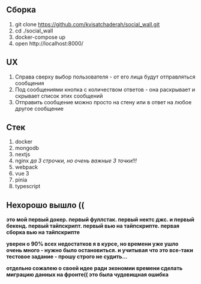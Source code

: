 ## Сборка

1. git clone https://github.com/kvisatchaderah/social_wall.git
2. cd ./social_wall
3. docker-compose up
4. open http://localhost:8000/

## UX

1. Справа сверху выбор пользователя - от его лица будут отправляться сообщения
2. Под сообщениями кнопка с количеством ответов - она раскрывает и скрывает список этих сообщений
3. Отправить сообщение можно просто на стену или в ответ на любое другое сообщение

## Стек

1. docker
2. mongodb
3. nextjs
4. nginx _да 3 строчки, но очень важные 3 точки!!!_
5. webpack
6. vue 3
7. pinia
8. typescript

## Нехорошо вышло ((

**это мой первый докер. первый фуллстак. первый нектс джс. и первый бекенд. первый тайпскрипт. первый вью на тайпскрипте. первая сборка вью на тайпскрипте**

**уверен о 90% всех недостатков я в курсе, но времени уже ушло очень много - нужно было остановиться. и учитывая что это все-таки тестовое задание - прошу строго не судить...**

**отдельно сожалею о своей идее ради экономии времени сделать миграцию данных на фронте(( это была чудовищная ошибка**
